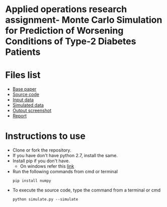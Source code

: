 # Applied operations research assignment-  Monte Carlo Simulation for Prediction of Worsening Conditions of Type-2 Diabetes Patients

# Files list

* [Base paper](Base%20paper.pdf)
* [Source code](simulation.py)
* [Input data](input.csv)
* [Simulated data](output.csv)
* [Output screenshot](output.png)
* [Report](report.docx)

# Instructions to use

* Clone or fork the repository.
* If you have don't have python 2.7, install the same.
* Install pip if you don't have.
  * On windows refer this [link](https://github.com/BurntSushi/nfldb/wiki/Python-&-pip-Windows-installation)
* Run the following commands from cmd or terminal
  ```
  pip install numpy
  ```
* To execute the source code, type the command from a terminal or cmd
  ```
  python simulate.py --simulate
  ```
